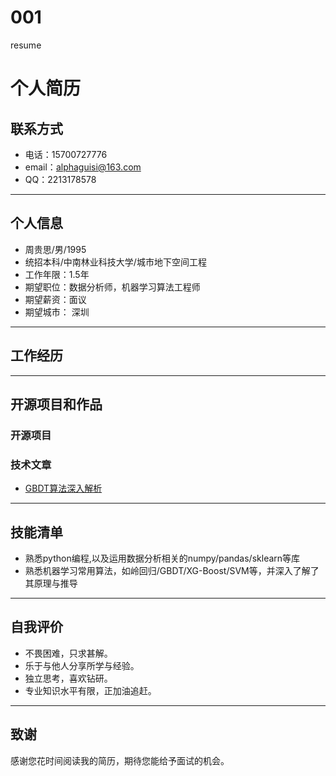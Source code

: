 # 001
resume
# 个人简历
## 联系方式
- 电话：15700727776  
- email：alphaguisi@163.com
- QQ：2213178578


---
## 个人信息
- 周贵思/男/1995
- 统招本科/中南林业科技大学/城市地下空间工程
- 工作年限：1.5年
- 期望职位：数据分析师，机器学习算法工程师
- 期望薪资：面议
- 期望城市： 深圳


---
## 工作经历



---
## 开源项目和作品
### 开源项目


### 技术文章
- [GBDT算法深入解析](http://note.youdao.com/noteshare?id=9567f2f1583b50ac79f2ebd5e9a3c021&sub=6A46F6662DF74B2F94E6CDB9A23B833B)
---
## 技能清单
- 熟悉python编程,以及运用数据分析相关的numpy/pandas/sklearn等库
- 熟悉机器学习常用算法，如岭回归/GBDT/XG-Boost/SVM等，并深入了解了其原理与推导
---
## 自我评价
- 不畏困难，只求甚解。
- 乐于与他人分享所学与经验。
- 独立思考，喜欢钻研。
- 专业知识水平有限，正加油追赶。
---
## 致谢 
感谢您花时间阅读我的简历，期待您能给予面试的机会。

